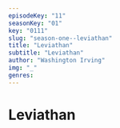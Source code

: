 ```yaml
---
episodeKey: "11"
seasonKey: "01"
key: "0111"
slug: "season-one--leviathan"
title: "Leviathan"
subtitle: "Leviathan"
author: "Washington Irving"
img: "_"
genres: 
---
```


# Leviathan
